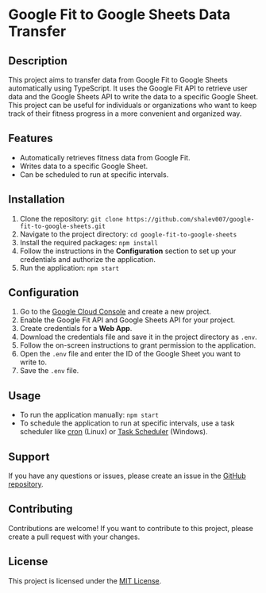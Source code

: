 # Google Fit to Google Sheets Data Transfer

## Description

This project aims to transfer data from Google Fit to Google Sheets automatically using TypeScript. It uses the Google Fit API to retrieve user data and the Google Sheets API to write the data to a specific Google Sheet. This project can be useful for individuals or organizations who want to keep track of their fitness progress in a more convenient and organized way.

## Features

- Automatically retrieves fitness data from Google Fit.
- Writes data to a specific Google Sheet.
- Can be scheduled to run at specific intervals.

## Installation

1. Clone the repository: `git clone https://github.com/shalev007/google-fit-to-google-sheets.git`
2. Navigate to the project directory: `cd google-fit-to-google-sheets`
3. Install the required packages: `npm install`
4. Follow the instructions in the **Configuration** section to set up your credentials and authorize the application.
5. Run the application: `npm start`

## Configuration

1. Go to the [Google Cloud Console](https://console.cloud.google.com/) and create a new project.
2. Enable the Google Fit API and Google Sheets API for your project.
3. Create credentials for a **Web App**.
4. Download the credentials file and save it in the project directory as `.env`.
5. Follow the on-screen instructions to grant permission to the application.
6. Open the `.env` file and enter the ID of the Google Sheet you want to write to.
7. Save the `.env` file.

## Usage

- To run the application manually: `npm start`
- To schedule the application to run at specific intervals, use a task scheduler like [cron](https://en.wikipedia.org/wiki/Cron) (Linux) or [Task Scheduler](https://en.wikipedia.org/wiki/Windows_Task_Scheduler) (Windows).

## Support

If you have any questions or issues, please create an issue in the [GitHub repository](https://github.com/shalev007/google-fit-to-google-sheets.git/issues).

## Contributing

Contributions are welcome! If you want to contribute to this project, please create a pull request with your changes.

## License

This project is licensed under the [MIT License](https://opensource.org/licenses/MIT).
